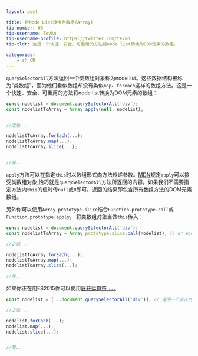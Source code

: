 ```yaml
---
layout: post

title: 将Node List转换为数组(Array)
tip-number: 08
tip-username: Tevko
tip-username-profile: https://twitter.com/tevko
tip-tldr: 这是一个快速、安全、可重用的方法将node list转换为DOM元素的数组。

categories:
    - zh_CN
---
```


`querySelectorAll`方法返回一个类数组对象称为node list。这些数据结构被称为“类数组”，因为他们看似数组却没有类似`map`、`foreach`这样的数组方法。这是一个快速、安全、可重用的方法将node list转换为DOM元素的数组：

```javascript
const nodelist = document.querySelectorAll('div');
const nodelistToArray = Array.apply(null, nodelist);


//之后 ..

nodelistToArray.forEach(...);
nodelistToArray.map(...);
nodelistToArray.slice(...);


//等...
```

`apply`方法可以在指定`this`时以数组形式向方法传递参数。[MDN](https://developer.mozilla.org/zh-CN/docs/Web/JavaScript/Reference/Global_Objects/Function/apply)规定`apply`可以接受类数组对象,恰巧就是`querySelectorAll`方法所返回的内容。如果我们不需要指定方法内`this`的值时传`null`或`0`即可。返回的结果即包含所有数组方法的DOM元素数组。

另外你可以使用`Array.prototype.slice`结合`Function.prototype.call`或`Function.prototype.apply`， 将类数组对象当做`this`传入：

```javascript
const nodelist = document.querySelectorAll('div');
const nodelistToArray = Array.prototype.slice.call(nodelist); // or equivalently Array.prototype.slice.apply(nodelist);

//之后 ..

nodelistToArray.forEach(...);
nodelistToArray.map(...);
nodelistToArray.slice(...);

//等...
```


如果你正在用ES2015你可以使用[展开运算符 `...`](https://developer.mozilla.org/zh-CN/docs/Web/JavaScript/Reference/Operators/Spread_operator)

```js
const nodelist = [...document.querySelectorAll('div')]; // 返回一个真正的数组

//之后 ..

nodelist.forEach(...);
nodelist.map(...);
nodelist.slice(...);


//等...
```

